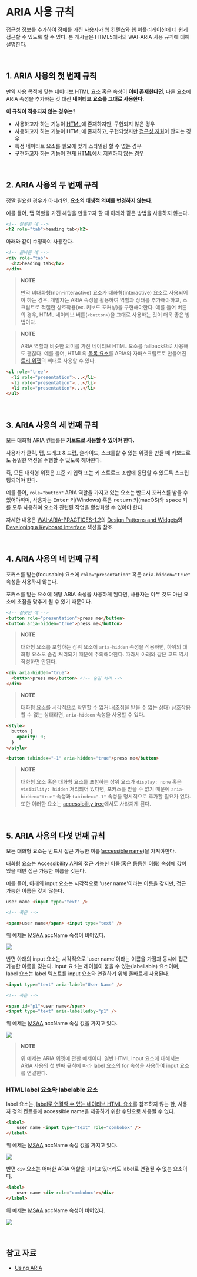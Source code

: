 # ARIA 사용 규칙

접근성 정보를 추가하여 장애를 가진 사용자가 웹 컨텐츠와 웹 어플리케이션에 더 쉽게 접근할 수 있도록 할 수 있다. 본 게시글은 HTML5에서의 WAI-ARIA 사용 규칙에 대해 설명한다.

&nbsp;  

## 1. ARIA 사용의 첫 번째 규칙

만약 사용 목적에 맞는 네이티브 HTML 요소 혹은 속성이 **이미 존재한다면**, 다른 요소에 ARIA 속성을 추가하는 것 대신 **네이티브 요소를 그대로 사용한다.**

**이 규칙이 적용되지 않는 경우는?**

* 사용하고자 하는 기능이 [HTML](https://html.spec.whatwg.org/multipage/)에 존재하지만, 구현되지 않은 경우
* 사용하고자 하는 기능이 HTML에 존재하고, 구현되었지만 [접근성 지원](https://www.html5accessibility.com/)이 안되는 경우
* 특정 네이티브 요소를 필요에 맞게 스타일링 할 수 없는 경우
* 구현하고자 하는 기능이 [현재 HTML에서 지원하지 않는 경우](https://developer.paciellogroup.com/blog/2014/10/aria-in-html-there-goes-the-neighborhood/#html5na)

&nbsp;  

## 2. ARIA 사용의 두 번째 규칙

정말 필요한 경우가 아니라면, **요소의 태생적 의미를 변경하지 않는다.**

예를 들어, 탭 역할을 가진 헤딩을 만들고자 할 때 아래와 같은 방법을 사용하지 않는다.

```html
<!-- 잘못된 예 -->
<h2 role="tab">heading tab</h2>
```

아래와 같이 수정하여 사용한다.

```html
<!-- 올바른 예 -->
<div role="tab">
  <h2>heading tab</h2>
</div>
```

> **NOTE**
>
> 만약 비대화형(non-interactive) 요소가 대화형(interactive) 요소로 사용되어야 하는 경우, 개발자는 ARIA 속성을 활용하여 역할과 상태를 추가해야하고, 스크립트로 적절한 상호작용(ex. 키보드 포커싱)을 구현해야한다. 예를 들어 버튼의 경우, HTML 네이티브 버튼(`<button>`)을 그대로 사용하는 것이 더욱 좋은 방법이다.

> **NOTE**
>
> ARIA 역할과 비슷한 의미를 가진 네이티브 HTML 요소를 fallback으로 사용해도 괜찮다. 예를 들어, HTML의 [목록 요소](https://www.w3.org/TR/html51/grouping-content.html#elementdef-ul)를 ARIA와 자바스크립트로 만들어진 [트리 위젯](http://hanshillen.github.io/jqtest/#goto_tree)의 뼈대로 사용할 수 있다.

```html
<ul role="tree">
  <li role="presentation">...</li>
  <li role="presentation">...</li>
  <li role="presentation">...</li>
</ul>
```

&nbsp;  

## 3. ARIA 사용의 세 번째 규칙

모든 대화형 ARIA 컨트롤은 **키보드로 사용할 수 있어야 한다.**

사용자가 클릭, 탭, 드래그 &amp; 드랍, 슬라이드, 스크롤할 수 있는 위젯을 만들 때 키보드로도 동일한 액션을 수행할 수 있도록 해야한다.

즉, 모든 대화형 위젯은 표준 키 입력 또는 키 스트로크 조합에 응답할 수 있도록 스크립팅되어야 한다.

예를 들어, `role="button"` ARIA 역할을 가지고 있는 요소는 반드시 포커스를 받을 수 있어야하며, 사용자는 <kbd>Enter</kbd> 키(Windows) 혹은 <kbd>return</kbd> 키(macOS)와 <kbd>space</kbd> 키를 모두 사용하여 요소와 관련된 작업을 활성화할 수 있어야 한다.

자세한 내용은 [WAI-ARIA-PRACTICES-1.2](https://www.w3.org/TR/wai-aria-practices/)의 [Design Patterns and Widgets](https://www.w3.org/TR/wai-aria-practices/#aria_ex)와 [Developing a Keyboard Interface](https://www.w3.org/TR/wai-aria-practices/#keyboard) 섹션을 참조.

&nbsp;  

## 4. ARIA 사용의 네 번째 규칙

포커스를 받는(focusable) 요소에 `role="presentation"` 혹은 `aria-hidden="true"` 속성을 사용하지 않는다.

포커스를 받는 요소에 해당 ARIA 속성을 사용하게 된다면, 사용자는 아무 것도 아닌 요소에 초점을 맞추게 될 수 있기 때문이다.

```html
<!-- 잘못된 예 -->
<button role="presentation">press me</button>
<button aria-hidden="true">press me</button>
```

> **NOTE**
>
> 대화형 요소를 포함하는 상위 요소에 `aria-hidden` 속성을 적용하면, 하위의 대화형 요소도 숨김 처리되기 때문에 주의해야한다. 따라서 아래와 같은 코드 역시 작성하면 안된다.

```html
<div aria-hidden="true">
  <button>press me</button> <!-- 숨김 처리 -->
</div>
```

> **NOTE**
>
> 대화형 요소를 시각적으로 확인할 수 없거나(초점을 받을 수 없는 상태) 상호작용할 수 없는 상태라면, `aria-hidden` 속성을 사용할 수 있다.

```html
<style>
  button {
    opacity: 0;
  }
</style>

<button tabindex="-1" aria-hidden="true">press me</button>
```

> **NOTE**
>
> 대화형 요소 혹은 대화형 요소를 포함하는 상위 요소가 `display: none` 혹은 `visibility: hidden` 처리되어 있다면, 포커스를 받을 수 없기 때문에 `aria-hidden="true"` 속성과  `tabindex="-1"` 속성을 명시적으로 추가할 필요가 없다. 또한 이러한 요소는 [accessibility tree](https://www.w3.org/TR/accname-1.1/#dfn-accessibility-tree)에서도 사라지게 된다.

&nbsp;  

## 5. ARIA 사용의 다섯 번째 규칙

모든 대화형 요소는 반드시 접근 가능한 이름([accessible name](https://www.w3.org/TR/accname-1.1/#dfn-accessible-name))을 가져야한다.

대화형 요소는 Accessibility API의 접근 가능한 이름(혹은 동등한 이름) 속성에 값이 있을 때만 접근 가능한 이름을 갖는다.

예를 들어, 아래의 input 요소는 시각적으로 'user name'이라는 이름을 갖지만, 접근 가능한 이름은 갖지 않는다.

```html
user name <input type="text" />

<!-- 혹은 -->

<span>user name</span> <input type="text" />
```

위 예제는 [MSAA](https://en.wikipedia.org/wiki/Microsoft_Active_Accessibility) accName 속성이 비어있다.

<img src="https://user-images.githubusercontent.com/32444914/79046770-c3f28b80-7c4d-11ea-9d2b-e823b9b2840e.png" style="zoom:100%;" />

반면 아래의 input 요소는 시각적으로 'user name'이라는 이름을 가짐과 동시에 접근 가능한 이름을 갖는다. input 요소는 레이블이 붙을 수 있는(labellable) 요소이며, label 요소는 label 텍스트를 input 요소와 연결하기 위해 올바르게 사용된다.

```html
<input type="text" aria-label="User Name" />

<!-- 혹은 -->

<span id="p1">user name</span>
<input type="text" aria-labelledby="p1" />
```

위 예제는 [MSAA](https://en.wikipedia.org/wiki/Microsoft_Active_Accessibility) accName 속성 값을 가지고 있다.

![](https://user-images.githubusercontent.com/32444914/79046784-dbca0f80-7c4d-11ea-9716-10f8c44e7074.png)

> **NOTE**
>
> 위 예제는 ARIA 위젯에 관한 예제이다. 일반 HTML input 요소에 대해서는 ARIA 사용의 첫 번째 규칙에 따라 label 요소의 for 속성을 사용하여 input 요소를 연결한다.

### HTML label 요쇼와 labelable 요소

label 요소는, [label로 연결할 수 있는 네이티브 HTML 요소](https://www.w3.org/TR/html51/sec-forms.html#labelable-element)를 참조하지 않는 한, 사용자 정의 컨트롤에 accessible name을 제공하기 위한 수단으로 사용될 수 없다.

```html
<label>
	user name <input type="text" role="combobox" />
</label>
```

위 예제는 [MSAA](https://en.wikipedia.org/wiki/Microsoft_Active_Accessibility) accName 속성 값을 가지고 있다.

![](https://user-images.githubusercontent.com/32444914/79046806-f308fd00-7c4d-11ea-9258-fa680fe135e5.png)

반면 `div` 요소는 어떠한 ARIA 역할을 가지고 있더라도 label로 연결될 수 없는 요소이다.

```html
<label>
	user name <div role="combobox"></div>
</label>
```

위 예제는 [MSAA](https://en.wikipedia.org/wiki/Microsoft_Active_Accessibility) accName 속성이 비어있다.

![](https://user-images.githubusercontent.com/32444914/79046821-04520980-7c4e-11ea-99e8-f5096dd07f62.png)

&nbsp;  

## 참고 자료

* [Using ARIA](https://w3c.github.io/using-aria)

